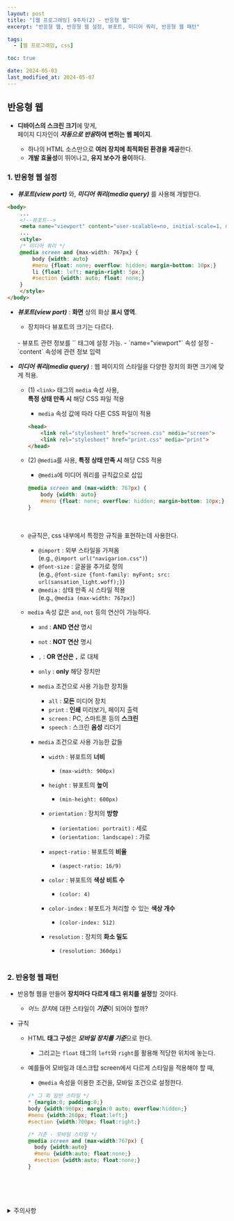 ```yaml
---
layout: post
title: "[웹 프로그래밍] 9주차(2) - 반응형 웹"
excerpt: "반응형 웹, 반응형 웹 설정, 뷰포트, 미디어 쿼리, 반응형 웹 패턴"

tags:
  - [웹 프로그래밍, css]

toc: true

date: 2024-05-03
last_modified_at: 2024-05-07
---
```

## 반응형 웹
- **디바이스의 스크린 크기**에 맞게,  
페이지 디자인이 ***자동으로 반응*하여 변하는 웹 페이지**.  

  - 하나의 HTML 소스만으로 **여러 장치에 최적화된 환경을 제공**한다.  
  - **개발 효율성**이 뛰어나고, **유지 보수가 용이**하다.  

### 1. 반응형 웹 설정
- ***뷰포트(view port)*** 와, ***미디어 쿼리(media query)*** 를 사용해 개발한다.  

```html
<body>
    ...
    <!--뷰포트-->
    <meta name="viewport" content="user-scalable=no, initial-scale=1, maximum-scale=1">
    ...
    <style>
    /* 미디어 쿼리 */
    @media screen and {max-width: 767px} {
        body {width: auto}
        #menu {float: none; overflow: hidden; margin-bottom: 10px;}
        li {float: left; margin-right: 5px;}
        #section {width: auto; float: none;}
    }
    </style>
</body>
```

- ***뷰포트(view port)*** : **화면** 상의 화상 **표시 영역**.
  - 장치마다 뷰포트의 크기는 다르다.  
  <br>
  - 뷰포트 관련 정보를 `<meta>` 태그에 설정 가능.  
    - `name="viewport"` 속성 설정
    - `content` 속성에 관련 정보 입력  
    <br>

- ***미디어 쿼리(media query)*** : 웹 페이지의 스타일을 다양한 장치의 화면 크기에 맞게 적용.
  - (1) `<link>` 태그의 `media` 속성 사용,  
  **특정 상태 만족 시** 해당 CSS 파일 적용  

    - `media` 속성 값에 따라 다른 CSS 파일이 적용  

    ```html
    <head>
        <link rel="stylesheet" href="screen.css" media="screen">
        <link rel="stylesheet" href="print.css" media="print">
    </head>
    ```

  - (2) `@media`를 사용, **특정 상태 만족 시** 해당 CSS 적용
    
    - `@media`에 미디어 쿼리를 규칙값으로 삽입  

    ```css
    @media screen and (max-width: 767px) {
        body {width: auto}
        #menu {float: none; overflow: hidden; margin-bottom: 10px;}
    }
    ```

    <br>
  - `@`규칙은, css 내부에서 특정한 규칙을 표현하는데 사용한다.  
    - `@import` : 외부 스타일을 가져옴  
    (e.g., `@import url("navigarion.css")`)
    - `@font-size` : 글꼴을 추가로 정의  
    (e.g., `@font-size {font-family: myFont; src: url(sansation_light.woff);}`)
    - `@media` : 상태 만족 시 스타일 적용  
    (e.g., `@media (max-width: 767px)`) 

  - `media` 속성 값은 `and`, `not` 등의 연산이 가능하다.  
      - `and` : **AND 연산** 명시
      - `not` : **NOT 연산** 명시
      - `,` : **OR 연산은 `,`** 로 대체
      - `only` : **only** 해당 장치만

    - `media` 조건으로 사용 가능한 장치들  
      - `all` : **모든** 미디어 장치
      - `print` : **인쇄** 미리보기, 페이지 출력
      - `screen` : PC, 스마트폰 등의 **스크린**
      - `speech` : 스크린 **음성** 리더기

    - `media` 조건으로 사용 가능한 값들  
      - `width` : 뷰포트의 **너비**
        - `(max-width: 900px)`
      - `height` : 뷰포트의 **높이**
        - `(min-height: 600px)`
      - `orientation` : 장치의 **방향**
        - `(orientation: portrait)` : 세로
        - `(orientation: landscape)` : 가로
      - `aspect-ratio` : 뷰포트의 **비율**  
        - `(aspect-ratio: 16/9)`
      - `color` : 뷰포트의 **색상 비트 수**  
        - `(color: 4)`
      - `color-index` : 뷰포트가 처리할 수 있는 **색상 개수**  
        - `(color-index: 512)`
      - `resolution` : 장치의 **화소 밀도**
        - `(resolution: 360dpi)`  

        <br>

### 2. 반응형 웹 패턴
- 반응형 웹을 만들어 **장치마다 다르게 태그 위치를 설정**할 것이다.  
  - *어느 장치*에 대한 스타일이 ***기준***이 되어야 할까?

- 규칙
  - HTML **태그 구성**은 ***모바일 장치를 기준***으로 한다.  
    - 그리고는 `float` 태그의 `left`와 `right`를 활용해 적당한 위치에 놓는다.  

  - 예를들어 모바일과 데스크탑 screen에서 다르게 스타일을 적용해야 할 때,  
    - `@media` 속성을 이용한 조건을, 모바일 조건으로 설정한다.  

    ```css
    /* 그 외 일반 스타일 */
    * {margin:0; padding:0;}
    body {width:960px; margin:0 auto; overflow:hidden;}
    #menu {width:260px; float:left;}
    #section {width:700px; float:right;}

    /* 기준 - 모바일 스타일 */
    @media screen and (max-width:767px) {
      body {width:auto}
      #menu {width:auto; float:none;}
      #section {width:auto; float:none;}
    }
    ```

<br>
<br>
<br>
<br>
<details>
<summary>주의사항</summary>
<div markdown="1">

이 포스팅은 강원대학교 김아욱 교수님의 웹 프로그래밍 수업을 들으며 내용을 정리 한 것입니다.  
수업 내용에 대한 저작권은 교수님께 있으니,  
다른 곳으로의 무분별한 내용 복사를 자제해 주세요.

</div>
</details> 